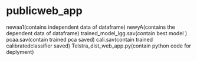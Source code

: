 # publicweb_app
newaa1(contains independent data of dataframe)
newyA(contains the dependent data of dataframe)
trained_model_lgg.sav(contain best model )
pcaa.sav(contain trained pca saved)
cali.sav(contain trained calibratedclassifier saved)
Telstra_dist_web_app.py(contain python code for deplyment)
